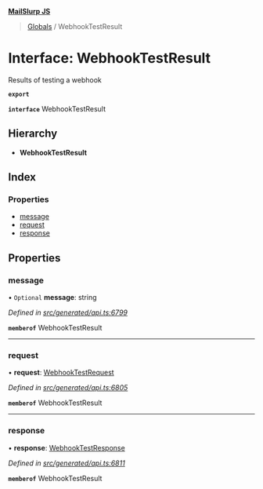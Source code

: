 **[MailSlurp JS](../README.md)**

> [Globals](../README.md) / WebhookTestResult

# Interface: WebhookTestResult

Results of testing a webhook

**`export`** 

**`interface`** WebhookTestResult

## Hierarchy

* **WebhookTestResult**

## Index

### Properties

* [message](webhooktestresult.md#message)
* [request](webhooktestresult.md#request)
* [response](webhooktestresult.md#response)

## Properties

### message

• `Optional` **message**: string

*Defined in [src/generated/api.ts:6799](https://github.com/mailslurp/mailslurp-client/blob/ad6aa3d/src/generated/api.ts#L6799)*

**`memberof`** WebhookTestResult

___

### request

•  **request**: [WebhookTestRequest](../modules/webhooktestrequest.md)

*Defined in [src/generated/api.ts:6805](https://github.com/mailslurp/mailslurp-client/blob/ad6aa3d/src/generated/api.ts#L6805)*

**`memberof`** WebhookTestResult

___

### response

•  **response**: [WebhookTestResponse](webhooktestresponse.md)

*Defined in [src/generated/api.ts:6811](https://github.com/mailslurp/mailslurp-client/blob/ad6aa3d/src/generated/api.ts#L6811)*

**`memberof`** WebhookTestResult
